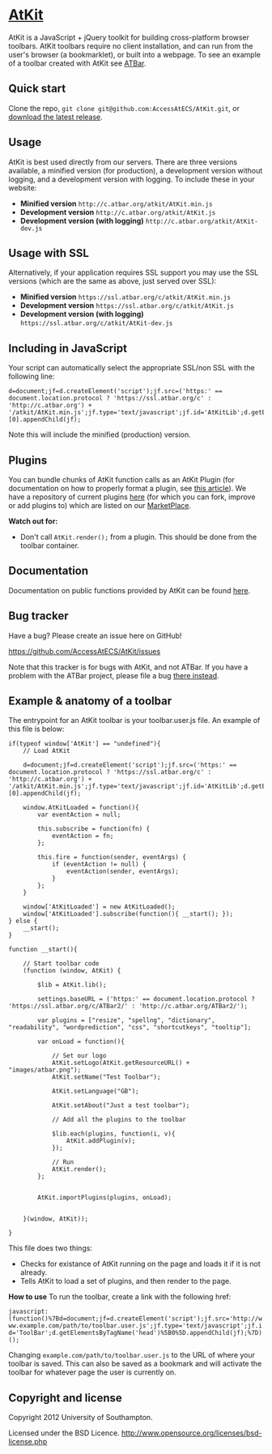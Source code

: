 [AtKit](http://api.atbar.org/)
=================

AtKit is a JavaScript + jQuery toolkit for building cross-platform browser toolbars. AtKit toolbars require no client installation, and can run from the user's browser (a bookmarklet), or built into a webpage. To see an example of a toolbar created with AtKit see [ATBar](http://www.atbar.org/).



Quick start
-----------

Clone the repo, `git clone git@github.com:AccessAtECS/AtKit.git`, or [download the latest release](https://github.com/AccessAtECS/AtKit/zipball/master).


Usage
-----------
AtKit is best used directly from our servers. There are three versions available, a minified version (for production), a development version without logging, and a development version with logging. To include these in your website:

+ **Minified version** `http://c.atbar.org/atkit/AtKit.min.js`
+ **Development version** `http://c.atbar.org/atkit/AtKit.js`
+ **Development version (with logging)** `http://c.atbar.org/atkit/AtKit-dev.js`


Usage with SSL
-----------
Alternatively, if your application requires SSL support you may use the SSL versions (which are the same as above, just served over SSL):

+ **Minified version** `https://ssl.atbar.org/c/atkit/AtKit.min.js`
+ **Development version** `https://ssl.atbar.org/c/atkit/AtKit.js`
+ **Development version (with logging)** `https://ssl.atbar.org/c/atkit/AtKit-dev.js`


Including in JavaScript
------------
Your script can automatically select the appropriate SSL/non SSL with the following line:

```
d=document;jf=d.createElement('script');jf.src=('https:' == document.location.protocol ? 'https://ssl.atbar.org/c' : 'http://c.atbar.org') + '/atkit/AtKit.min.js';jf.type='text/javascript';jf.id='AtKitLib';d.getElementsByTagName('head')[0].appendChild(jf);
```
Note this will include the minified (production) version.


Plugins
------------
You can bundle chunks of AtKit function calls as an AtKit Plugin (for documentation on how to properly format a plugin, see [this article](http://api.atbar.org/Plugins)). We have a repository of current plugins [here](https://github.com/AccessAtECS/AtKitPlugins) (for which you can fork, improve or add plugins to) which are listed on our [MarketPlace](http://marketplace.atbar.org/).

**Watch out for:**

+ Don't call `AtKit.render();` from a plugin. This should be done from the toolbar container.


Documentation
------------
Documentation on public functions provided by AtKit can be found [here](http://api.atbar.org/Documentation).


Bug tracker
-----------

Have a bug? Please create an issue here on GitHub!

https://github.com/AccessAtECS/AtKit/issues

Note that this tracker is for bugs with AtKit, and not ATBar. If you have a problem with the ATBar project, please file a bug [there instead](https://github.com/AccessAtECS/ATBar/issues).


Example & anatomy of a toolbar
-----------

The entrypoint for an AtKit toolbar is your toolbar.user.js file. An example of this file is below:

```
if(typeof window['AtKit'] == "undefined"){
	// Load AtKit
	
	d=document;jf=d.createElement('script');jf.src=('https:' == document.location.protocol ? 'https://ssl.atbar.org/c' : 'http://c.atbar.org') + '/atkit/AtKit.min.js';jf.type='text/javascript';jf.id='AtKitLib';d.getElementsByTagName('head')[0].appendChild(jf);

	window.AtKitLoaded = function(){
		var eventAction = null;
		
		this.subscribe = function(fn) {
			eventAction = fn;
		};
		
		this.fire = function(sender, eventArgs) {
			if (eventAction != null) {
				eventAction(sender, eventArgs);
			}
		};
	}

	window['AtKitLoaded'] = new AtKitLoaded();
	window['AtKitLoaded'].subscribe(function(){ __start(); });
} else {
	__start();
}

function __start(){
		
	// Start toolbar code
	(function (window, AtKit) { 

		$lib = AtKit.lib();
		
		settings.baseURL = ('https:' == document.location.protocol ? 'https://ssl.atbar.org/c/ATBar2/' : 'http://c.atbar.org/ATBar2/');
		
		var plugins = ["resize", "spellng", "dictionary", "readability", "wordprediction", "css", "shortcutkeys", "tooltip"];
		
		var onLoad = function(){
		
			// Set our logo
			AtKit.setLogo(AtKit.getResourceURL() + "images/atbar.png");
			AtKit.setName("Test Toolbar");
			
			AtKit.setLanguage("GB");
			
			AtKit.setAbout("Just a test toolbar");
			
			// Add all the plugins to the toolbar
			
			$lib.each(plugins, function(i, v){
				AtKit.addPlugin(v);
			});
		
			// Run
			AtKit.render();
		};
		
		
		AtKit.importPlugins(plugins, onLoad);
		
		
	}(window, AtKit));

}
```

This file does two things:

+ Checks for existance of AtKit running on the page and loads it if it is not already.
+ Tells AtKit to load a set of plugins, and then render to the page.

**How to use**
To run the toolbar, create a link with the following href:

`javascript:(function()%7Bd=document;jf=d.createElement('script');jf.src='http://www.example.com/path/to/toolbar.user.js';jf.type='text/javascript';jf.id='ToolBar';d.getElementsByTagName('head')%5B0%5D.appendChild(jf);%7D)();`

Changing `example.com/path/to/toolbar.user.js` to the URL of where your toolbar is saved. This can also be saved as a bookmark and will activate the toolbar for whatever page the user is currently on.


Copyright and license
---------------------

Copyright 2012 University of Southampton.

Licensed under the BSD Licence.
http://www.opensource.org/licenses/bsd-license.php